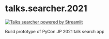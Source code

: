 # talks.searcher.2021

[![Talks searcher powered by Streamlit](https://static.streamlit.io/badges/streamlit_badge_black_white.svg)](https://share.streamlit.io/pyconjp/talks.searcher.2021/main/app.py)

Build prototype of PyCon JP 2021 talk search app

